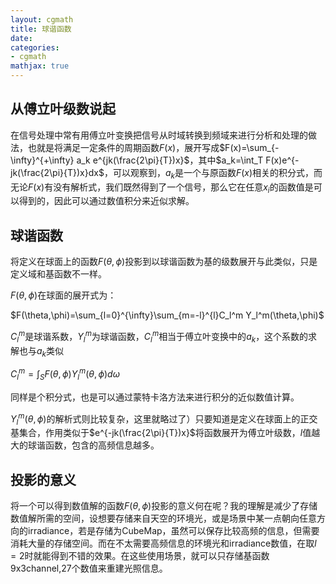 ```yaml
---
layout: cgmath
title: 球谐函数
date: 
categories: 
- cgmath
mathjax: true
---
```

## 从傅立叶级数说起
在信号处理中常有用傅立叶变换把信号从时域转换到频域来进行分析和处理的做法，也就是将满足一定条件的周期函数$F(x)$，展开写成$F(x)=\sum_{-\infty}^{+\infty} a_k e^{jk(\frac{2\pi}{T})x}$，其中$a_k=\int_T F(x)e^{-jk(\frac{2\pi}{T})x}dx$，可以观察到，$a_k$是一个与原函数$F(x)$相关的积分式，而无论$F(x)$有没有解析式，我们既然得到了一个信号，那么它在任意$x_i$的函数值是可以得到的，因此可以通过数值积分来近似求解。

## 球谐函数

将定义在球面上的函数$F(\theta,\phi)$投影到以球谐函数为基的级数展开与此类似，只是定义域和基函数不一样。

$F(\theta,\phi)$在球面的展开式为：

$F(\theta,\phi)=\sum_{l=0}^{\infty}\sum_{m=-l}^{l}C_l^m Y_l^m(\theta,\phi)$

$C_l^m$是球谐系数，$Y_l^m$为球谐函数，$C_l^m$相当于傅立叶变换中的$a_k$，这个系数的求解也与$a_k$类似

$C_l^m=\int_S F(\theta,\phi)Y_l^m(\theta,\phi)d\omega$

同样是个积分式，也是可以通过蒙特卡洛方法来进行积分的近似数值计算。

$Y_l^m(\theta,\phi)$的解析式则比较复杂，这里就略过了）只要知道是定义在球面上的正交基集合，作用类似于$e^{-jk(\frac{2\pi}{T})x}$将函数展开为傅立叶级数，$l$值越大的球谐函数，包含的高频信息越多。


## 投影的意义
将一个可以得到数值解的函数$F(\theta,\phi)$投影的意义何在呢？我的理解是减少了存储数值解所需的空间，设想要存储来自天空的环境光，或是场景中某一点朝向任意方向的irradiance，若是存储为CubeMap，虽然可以保存比较高频的信息，但需要消耗大量的存储空间。而在不太需要高频信息的环境光和irradiance数值，在取$l=2$时就能得到不错的效果。在这些使用场景，就可以只存储基函数9x3channel,27个数值来重建光照信息。